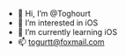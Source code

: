 - 👋 Hi, I’m @Toghourt
- 👀 I’m interested in iOS
- 🌱 I’m currently learning iOS
- 📫 togurtt@foxmail.com

<!---
Toghourt/Toghourt is a ✨ special ✨ repository because its `README.md` (this file) appears on your GitHub profile.
You can click the Preview link to take a look at your changes.
--->
